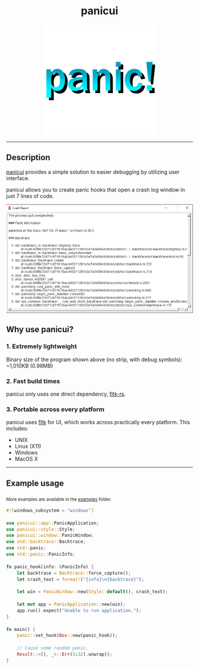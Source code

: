 <div align="center">
    <h1>panicui</h1>
    <img src="assets/images/icon.png" alt="panicui icon" width="300" height="300">
</div>

---

## Description

[panicui](https://crates.io/crates/panicui) provides a simple solution to easier debugging by utilizing user interface.

panicui allows you to create panic hooks that open a crash log window in just 7 lines of code.

![panicui UI preview](assets/screenshots/Screenshot_1.png)

## Why use panicui?

### 1. Extremely lightweight

Binary size of the program shown above (no strip, with debug symbols): ~1,010KB (0.98MB)

### 2. Fast build times

panicui only uses one direct dependency, [fltk-rs](https://crates.io/crates/fltk).

### 3. Portable across every platform

panicui uses [fltk](https://www.fltk.org/) for UI, which works across practically every platform. This includes:

- UNIX
- Linux (X11)
- Windows
- MacOS X

---

## Example usage

<sub>More examples are available in the <a href="https://github.com/imajindevon/panicui/tree/main/examples/">examples</a> folder.</sub>

```rust
#![windows_subsystem = "windows"]

use panicui::app::PanicApplication;
use panicui::style::Style;
use panicui::window::PanicWindow;
use std::backtrace::Backtrace;
use std::panic;
use std::panic::PanicInfo;

fn panic_hook(info: &PanicInfo) {
    let backtrace = Backtrace::force_capture();
    let crash_text = format!("{info}\n{backtrace}");

    let win = PanicWindow::new(Style::default(), crash_text);

    let mut app = PanicApplication::new(win);
    app.run().expect("Unable to run application.");
}

fn main() {
    panic::set_hook(Box::new(panic_hook));

    // Cause some random panic.
    Result::<(), _>::Err(5i32).unwrap();
}
```